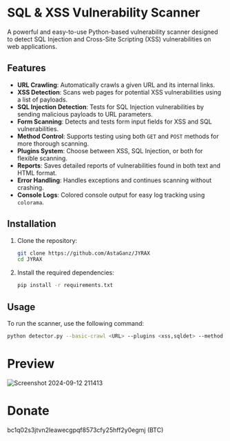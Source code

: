 # SQL & XSS Vulnerability Scanner

A powerful and easy-to-use Python-based vulnerability scanner designed to detect SQL Injection and Cross-Site Scripting (XSS) vulnerabilities on web applications.

## Features

- **URL Crawling**: Automatically crawls a given URL and its internal links.
- **XSS Detection**: Scans web pages for potential XSS vulnerabilities using a list of payloads.
- **SQL Injection Detection**: Tests for SQL Injection vulnerabilities by sending malicious payloads to URL parameters.
- **Form Scanning**: Detects and tests form input fields for XSS and SQL vulnerabilities.
- **Method Control**: Supports testing using both `GET` and `POST` methods for more thorough scanning.
- **Plugins System**: Choose between XSS, SQL Injection, or both for flexible scanning.
- **Reports**: Saves detailed reports of vulnerabilities found in both text and HTML format.
- **Error Handling**: Handles exceptions and continues scanning without crashing.
- **Console Logs**: Colored console output for easy log tracking using `colorama`.

## Installation

1. Clone the repository:
    ```bash
    git clone https://github.com/AstaGanz/JYRAX
    cd JYRAX
    ```

2. Install the required dependencies:
    ```bash
    pip install -r requirements.txt
    ```

## Usage

To run the scanner, use the following command:

```bash
python detector.py --basic-crawl <URL> --plugins <xss,sqldet> --method <GET/POST> [--html-output <file.html>]
```
# Preview
![Screenshot 2024-09-12 211413](https://github.com/user-attachments/assets/c42f64a5-ad3b-4d9d-9df3-70b8bb8313a5)
# Donate 
bc1q02s3jtvn2leawecgpqf8573cfy25hff2y0egmj (BTC)
